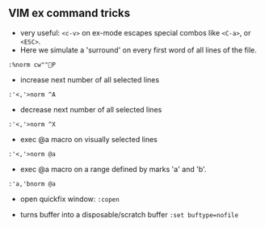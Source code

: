 ## VIM ex command tricks

* very useful: `<c-v>` on ex-mode escapes special combos like `<C-a>`, or `<ESC>`. 
* Here we simulate a 'surround' on every first word of all lines of the file.
```viml
:%norm cw""P
```

* increase next number of all selected lines
```viml
:'<,'>norm ^A
```

* decrease next number of all selected lines
```viml
:'<,'>norm ^X
```

* exec @a macro on visually selected lines
```viml
:'<,'>norm @a
```

* exec @a macro on a range defined by marks 'a' and 'b'.
```viml
:'a,'bnorm @a
```

* open quickfix window: `:copen`

* turns buffer into a disposable/scratch buffer `:set buftype=nofile`
